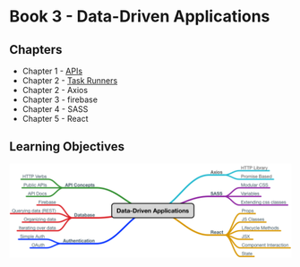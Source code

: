 # Book 3 - Data-Driven Applications

## Chapters
* Chapter 1 - [APIs](./chapters/APIs.md)
* Chapter 2 - [Task Runners](./chapters/task-runners.md)
* Chapter 2 - Axios
* Chapter 3 - firebase
* Chapter 4 - SASS
* Chapter 5 - React


## Learning Objectives
![data-driven-apps](./images/data_driven_applications.png)

